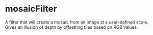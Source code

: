 # mosaicFilter
A filter that will create a mosaic from an image at a user-defined scale.  Gives an illusion of depth by offsetting tiles based on RGB values.
